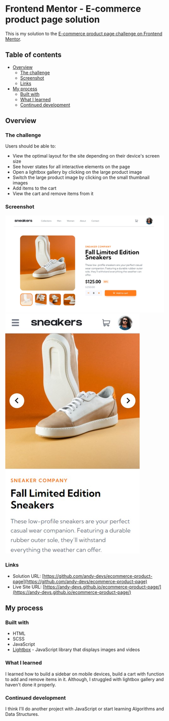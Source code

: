 # Frontend Mentor - E-commerce product page solution

This is my solution to the [E-commerce product page challenge on Frontend Mentor](https://www.frontendmentor.io/challenges/ecommerce-product-page-UPsZ9MJp6).

## Table of contents

-   [Overview](#overview)
    -   [The challenge](#the-challenge)
    -   [Screenshot](#screenshot)
    -   [Links](#links)
-   [My process](#my-process)
    -   [Built with](#built-with)
    -   [What I learned](#what-i-learned)
    -   [Continued development](#continued-development)

## Overview

### The challenge

Users should be able to:

-   View the optimal layout for the site depending on their device's screen size
-   See hover states for all interactive elements on the page
-   Open a lightbox gallery by clicking on the large product image
-   Switch the large product image by clicking on the small thumbnail images
-   Add items to the cart
-   View the cart and remove items from it

### Screenshot

![Desktop](./images/Screenshot_1.jpg)
![Mobile](./images/Screenshot_2.jpg)

### Links

-   Solution URL: [https://github.com/andy-devs/ecommerce-product-page](https://github.com/andy-devs/ecommerce-product-page)
-   Live Site URL: [https://andy-devs.github.io/ecommerce-product-page/](https://andy-devs.github.io/ecommerce-product-page/)

## My process

### Built with

-   HTML
-   SCSS
-   JavaScript
-   [Lightbox](https://lokeshdhakar.com/projects/lightbox2/) - JavaScript library that displays images and videos

### What I learned

I learned how to build a sidebar on mobile devices, build a cart with function to add and remove items in it. Although, I struggled with lightbox gallery and haven't done it properly.

### Continued development

I think I'll do another project with JavaScript or start learning Algorithms and Data Structures.
